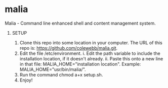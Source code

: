 # malia
Malia - Command line enhanced shell and content management system.

 1. SETUP
 
    1. Clone this repo into some location in your computer. The URL of this repo is: https://github.com/colewebb/malia.git.
    2. Edit the file /etc/environment.
       i. Edit the path variable to include the installation location, if it doesn't already.
       ii. Paste this onto a new line in that file: MALIA_HOME="installation location". Example: MALIA_HOME="usr/bin/malia/".
    3. Run the command chmod a+x setup.sh.
    4. Enjoy!
